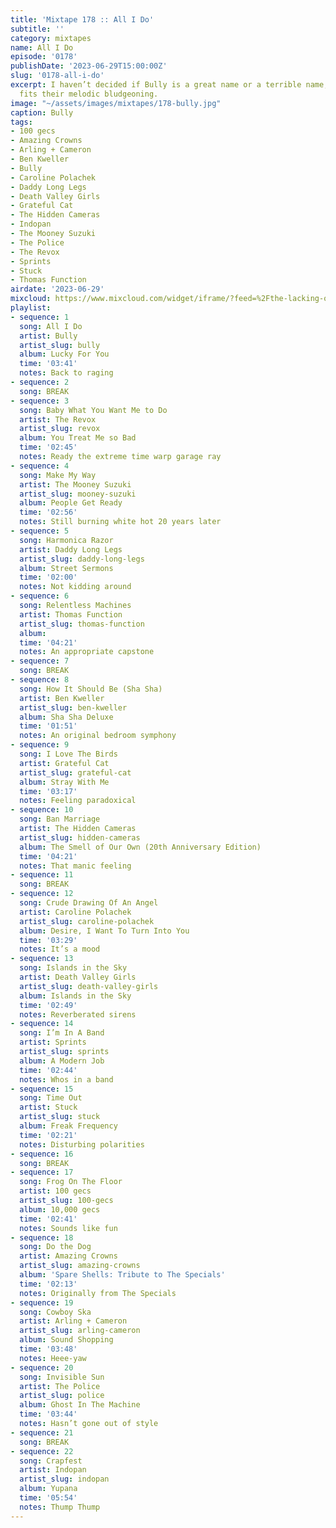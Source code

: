 ```yaml
---
title: 'Mixtape 178 :: All I Do'
subtitle: ''
category: mixtapes
name: All I Do
episode: '0178'
publishDate: '2023-06-29T15:00:00Z'
slug: '0178-all-i-do'
excerpt: I haven’t decided if Bully is a great name or a terrible name, but it certainly
  fits their melodic bludgeoning.
image: "~/assets/images/mixtapes/178-bully.jpg"
caption: Bully
tags:
- 100 gecs
- Amazing Crowns
- Arling + Cameron
- Ben Kweller
- Bully
- Caroline Polachek
- Daddy Long Legs
- Death Valley Girls
- Grateful Cat
- The Hidden Cameras
- Indopan
- The Mooney Suzuki
- The Police
- The Revox
- Sprints
- Stuck
- Thomas Function
airdate: '2023-06-29'
mixcloud: https://www.mixcloud.com/widget/iframe/?feed=%2Fthe-lacking-org%2Fkhdwtj-178-all-i-do%2F&hide_artwork=1&hide_cover=1
playlist:
- sequence: 1
  song: All I Do
  artist: Bully
  artist_slug: bully
  album: Lucky For You
  time: '03:41'
  notes: Back to raging
- sequence: 2
  song: BREAK
- sequence: 3
  song: Baby What You Want Me to Do
  artist: The Revox
  artist_slug: revox
  album: You Treat Me so Bad
  time: '02:45'
  notes: Ready the extreme time warp garage ray
- sequence: 4
  song: Make My Way
  artist: The Mooney Suzuki
  artist_slug: mooney-suzuki
  album: People Get Ready
  time: '02:56'
  notes: Still burning white hot 20 years later
- sequence: 5
  song: Harmonica Razor
  artist: Daddy Long Legs
  artist_slug: daddy-long-legs
  album: Street Sermons
  time: '02:00'
  notes: Not kidding around
- sequence: 6
  song: Relentless Machines
  artist: Thomas Function
  artist_slug: thomas-function
  album:
  time: '04:21'
  notes: An appropriate capstone
- sequence: 7
  song: BREAK
- sequence: 8
  song: How It Should Be (Sha Sha)
  artist: Ben Kweller
  artist_slug: ben-kweller
  album: Sha Sha Deluxe
  time: '01:51'
  notes: An original bedroom symphony
- sequence: 9
  song: I Love The Birds
  artist: Grateful Cat
  artist_slug: grateful-cat
  album: Stray With Me
  time: '03:17'
  notes: Feeling paradoxical
- sequence: 10
  song: Ban Marriage
  artist: The Hidden Cameras
  artist_slug: hidden-cameras
  album: The Smell of Our Own (20th Anniversary Edition)
  time: '04:21'
  notes: That manic feeling
- sequence: 11
  song: BREAK
- sequence: 12
  song: Crude Drawing Of An Angel
  artist: Caroline Polachek
  artist_slug: caroline-polachek
  album: Desire, I Want To Turn Into You
  time: '03:29'
  notes: It’s a mood
- sequence: 13
  song: Islands in the Sky
  artist: Death Valley Girls
  artist_slug: death-valley-girls
  album: Islands in the Sky
  time: '02:49'
  notes: Reverberated sirens
- sequence: 14
  song: I’m In A Band
  artist: Sprints
  artist_slug: sprints
  album: A Modern Job
  time: '02:44'
  notes: Whos in a band
- sequence: 15
  song: Time Out
  artist: Stuck
  artist_slug: stuck
  album: Freak Frequency
  time: '02:21'
  notes: Disturbing polarities
- sequence: 16
  song: BREAK
- sequence: 17
  song: Frog On The Floor
  artist: 100 gecs
  artist_slug: 100-gecs
  album: 10,000 gecs
  time: '02:41'
  notes: Sounds like fun
- sequence: 18
  song: Do the Dog
  artist: Amazing Crowns
  artist_slug: amazing-crowns
  album: 'Spare Shells: Tribute to The Specials'
  time: '02:13'
  notes: Originally from The Specials
- sequence: 19
  song: Cowboy Ska
  artist: Arling + Cameron
  artist_slug: arling-cameron
  album: Sound Shopping
  time: '03:48'
  notes: Heee-yaw
- sequence: 20
  song: Invisible Sun
  artist: The Police
  artist_slug: police
  album: Ghost In The Machine
  time: '03:44'
  notes: Hasn’t gone out of style
- sequence: 21
  song: BREAK
- sequence: 22
  song: Crapfest
  artist: Indopan
  artist_slug: indopan
  album: Yupana
  time: '05:54'
  notes: Thump Thump
---
```


